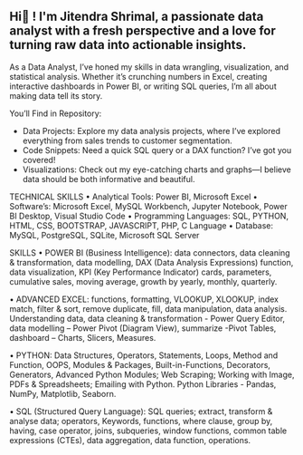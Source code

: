 ## Hi👋 ! I'm Jitendra Shrimal, a passionate data analyst with a fresh perspective and a love for turning raw data into actionable insights. 
As a Data Analyst, I’ve honed my skills in data wrangling, visualization, and statistical analysis. Whether it’s crunching numbers in Excel, creating interactive dashboards in Power BI, or writing SQL queries, I’m all about making data tell its story.

You’ll Find in Repository: </br>
- Data Projects: Explore my data analysis projects, where I’ve explored everything from sales trends to customer segmentation. </br>
- Code Snippets: Need a quick SQL query or a DAX function? I’ve got you covered! </br>
- Visualizations: Check out my eye-catching charts and graphs—I believe data should be both informative and beautiful.

TECHNICAL SKILLS 
•	Analytical Tools: Power BI, Microsoft Excel
•	Software’s: Microsoft Excel, MySQL Workbench, Jupyter Notebook, Power BI Desktop, Visual Studio Code
•	Programming Languages: SQL, PYTHON, HTML, CSS, BOOTSTRAP, JAVASCRIPT, PHP, C Language
•	Database: MySQL, PostgreSQL, SQLite, Microsoft SQL Server 

SKILLS 
•	POWER BI (Business Intelligence): data connectors, data cleaning & transformation, data modelling, DAX (Data Analysis Expressions) function, data visualization, KPI (Key Performance Indicator) cards, parameters, cumulative sales, moving average, growth by yearly, monthly, quarterly. 

•	ADVANCED EXCEL: functions, formatting, VLOOKUP, XLOOKUP, index match, filter & sort, remove duplicate, fill, data manipulation, data analysis. Understanding data, data cleaning & transformation - Power Query Editor, data modelling – Power Pivot (Diagram View), summarize -Pivot Tables, dashboard – Charts, Slicers, Measures. 

•	PYTHON: Data Structures, Operators, Statements, Loops, Method and Function, OOPS, Modules & Packages, Built-in-Functions, Decorators, Generators, Advanced Python Modules; Web Scraping; Working with Image, PDFs & Spreadsheets; Emailing with Python. Python Libraries - Pandas, NumPy, Matplotlib, Seaborn. 

•	SQL (Structured Query Language): SQL queries; extract, transform & analyse data; operators, Keywords, functions, where clause, group by, having, case operator, joins, subqueries, window functions, common table expressions (CTEs), data aggregation, data function, operations.


<!--
**jitendrashrimal/jitendrashrimal** is a ✨ _special_ ✨ repository because its `README.md` (this file) appears on your GitHub profile.

Here are some ideas to get you started:

- 🔭 I’m currently working on ...
- 🌱 I’m currently learning ...
- 👯 I’m looking to collaborate on ...
- 🤔 I’m looking for help with ...
- 💬 Ask me about ...
- 📫 How to reach me: ...
- 😄 Pronouns: ...
- ⚡ Fun fact: ...
-->
